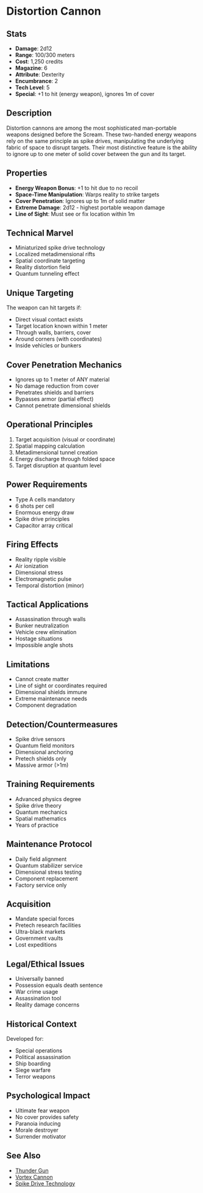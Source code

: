 # Distortion Cannon

## Stats
- **Damage**: 2d12
- **Range**: 100/300 meters
- **Cost**: 1,250 credits
- **Magazine**: 6
- **Attribute**: Dexterity
- **Encumbrance**: 2
- **Tech Level**: 5
- **Special**: +1 to hit (energy weapon), ignores 1m of cover

## Description
Distortion cannons are among the most sophisticated man-portable weapons designed before the Scream. These two-handed energy weapons rely on the same principle as spike drives, manipulating the underlying fabric of space to disrupt targets. Their most distinctive feature is the ability to ignore up to one meter of solid cover between the gun and its target.

## Properties
- **Energy Weapon Bonus**: +1 to hit due to no recoil
- **Space-Time Manipulation**: Warps reality to strike targets
- **Cover Penetration**: Ignores up to 1m of solid matter
- **Extreme Damage**: 2d12 - highest portable weapon damage
- **Line of Sight**: Must see or fix location within 1m

## Technical Marvel
- Miniaturized spike drive technology
- Localized metadimensional rifts
- Spatial coordinate targeting
- Reality distortion field
- Quantum tunneling effect

## Unique Targeting
The weapon can hit targets if:
- Direct visual contact exists
- Target location known within 1 meter
- Through walls, barriers, cover
- Around corners (with coordinates)
- Inside vehicles or bunkers

## Cover Penetration Mechanics
- Ignores up to 1 meter of ANY material
- No damage reduction from cover
- Penetrates shields and barriers
- Bypasses armor (partial effect)
- Cannot penetrate dimensional shields

## Operational Principles
1. Target acquisition (visual or coordinate)
2. Spatial mapping calculation
3. Metadimensional tunnel creation
4. Energy discharge through folded space
5. Target disruption at quantum level

## Power Requirements
- Type A cells mandatory
- 6 shots per cell
- Enormous energy draw
- Spike drive principles
- Capacitor array critical

## Firing Effects
- Reality ripple visible
- Air ionization
- Dimensional stress
- Electromagnetic pulse
- Temporal distortion (minor)

## Tactical Applications
- Assassination through walls
- Bunker neutralization
- Vehicle crew elimination
- Hostage situations
- Impossible angle shots

## Limitations
- Cannot create matter
- Line of sight or coordinates required
- Dimensional shields immune
- Extreme maintenance needs
- Component degradation

## Detection/Countermeasures
- Spike drive sensors
- Quantum field monitors
- Dimensional anchoring
- Pretech shields only
- Massive armor (>1m)

## Training Requirements
- Advanced physics degree
- Spike drive theory
- Quantum mechanics
- Spatial mathematics
- Years of practice

## Maintenance Protocol
- Daily field alignment
- Quantum stabilizer service
- Dimensional stress testing
- Component replacement
- Factory service only

## Acquisition
- Mandate special forces
- Pretech research facilities
- Ultra-black markets
- Government vaults
- Lost expeditions

## Legal/Ethical Issues
- Universally banned
- Possession equals death sentence
- War crime usage
- Assassination tool
- Reality damage concerns

## Historical Context
Developed for:
- Special operations
- Political assassination
- Ship boarding
- Siege warfare
- Terror weapons

## Psychological Impact
- Ultimate fear weapon
- No cover provides safety
- Paranoia inducing
- Morale destroyer
- Surrender motivator

## See Also
- [Thunder Gun](thunder-gun.md)
- [Vortex Cannon](../../heavy/vortex-cannon.md)
- [Spike Drive Technology](../../../starships/spike-drives.md)